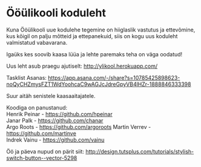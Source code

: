 Ööülikooli koduleht
=======

Kuna Ööülikooli uue kodulehe tegemine on hiiglaslik vastutus ja ettevõmine,
kus kõigil on palju mõtteid ja ettepanekuid,
siis on kogu uus koduleht valmistatud vabavarana.

Igaüks kes soovib kaasa lüüa ja lehte paremaks teha on väga oodatud!

Uus leht asub praegu ajutiselt:
http://ylikool.herokuapp.com/

Tasklist Asanas:
https://app.asana.com/-/share?s=10785425898623-noQyCHZmysFZT1WdYoohcaC9wAGJcJdreGpyVB4lHZr-1888846333398

Suur aitäh senistele kaasaaitajatele.  

Koodiga on panustanud:  
Henrik Peinar - https://github.com/hpeinar  
Janar Palk - https://github.com/chanar  
Argo Roots - https://github.com/argoroots
Martin Verrev -  https://github.com/martinve  
Indrek Vainu - https://github.com/vainu

Öö ja päeva nupud on pärit siit:
http://design.tutsplus.com/tutorials/stylish-switch-button--vector-5298
